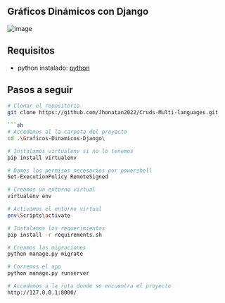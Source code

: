 ## Gráficos Dinámicos con Django

![image](https://github.com/Jhonatan2022/Cruds-Multi-languages/assets/101368711/eb85a832-0bc2-473a-830a-c3917b75b8b7)


## Requisitos

* python instalado: [python](https://www.python.org/downloads/)


## Pasos a seguir
```sh
# Clonar el repositorio
git clone https://github.com/Jhonatan2022/Cruds-Multi-languages.git
```
```sh
```sh
# Accedemos al la carpeta del proyecto
cd .\Graficos-Dinamicos-Django\
```
```sh
# Instalamos virtualenv si no lo tenemos 
pip install virtualenv
```
```sh
# Damos los permisos necesarios por powershell
Set-ExecutionPolicy RemoteSigned
```
```sh
# Creamos un entorno virtual
virtualenv env
```
```sh
# Activamos el entorno virtual
env\Scripts\activate
```
```sh
# Instalamos los requerimientos
pip install -r requirements.sh
```
```sh
# Creamos las migraciones
python manage.py migrate
```
```sh
# Corremos el app
python manage.py runserver
```
```sh
# Accedemos a la ruta donde se encuentra el proyecto
http://127.0.0.1:8000/
```
